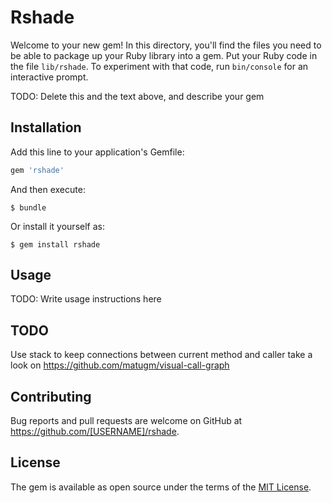 # Rshade

Welcome to your new gem! In this directory, you'll find the files you need to be able to package up your Ruby library into a gem. Put your Ruby code in the file `lib/rshade`. To experiment with that code, run `bin/console` for an interactive prompt.

TODO: Delete this and the text above, and describe your gem

## Installation

Add this line to your application's Gemfile:

```ruby
gem 'rshade'
```

And then execute:

    $ bundle

Or install it yourself as:

    $ gem install rshade

## Usage

TODO: Write usage instructions here

## TODO
Use stack to keep connections between current method and caller
take a look on https://github.com/matugm/visual-call-graph

## Contributing

Bug reports and pull requests are welcome on GitHub at https://github.com/[USERNAME]/rshade.

## License

The gem is available as open source under the terms of the [MIT License](https://opensource.org/licenses/MIT).
